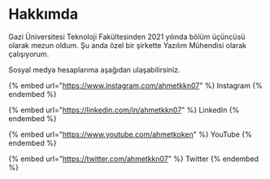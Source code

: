 # Hakkımda

Gazi Üniversitesi Teknoloji Fakültesinden 2021 yılında bölüm üçüncüsü olarak mezun oldum. Şu anda özel bir şirkette Yazılım Mühendisi olarak çalışıyorum.

Sosyal medya hesaplarıma aşağıdan ulaşabilirsiniz.

{% embed url="https://www.instagram.com/ahmetkkn07" %}
Instagram
{% endembed %}

{% embed url="https://linkedin.com/in/ahmetkkn07" %}
LinkedIn
{% endembed %}

{% embed url="https://www.youtube.com/ahmetkoken" %}
YouTube
{% endembed %}

{% embed url="https://twitter.com/ahmetkkn07" %}
Twitter
{% endembed %}
